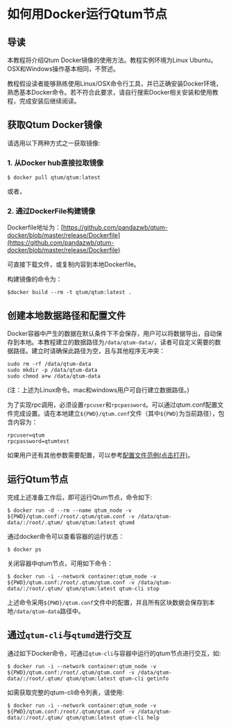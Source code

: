 # 如何用Docker运行Qtum节点

## 导读

本教程将介绍Qtum Docker镜像的使用方法。教程实例环境为Linux Ubuntu。OSX和Windows操作基本相同，不赘述。

教程假设读者能够熟练使用Linux/OSX命令行工具，并已正确安装Docker环境，熟悉基本Docker命令。若不符合此要求，请自行搜索Docker相关安装和使用教程，完成安装后继续阅读。

## 获取Qtum Docker镜像

请选用以下两种方式之一获取镜像:

### 1. 从Docker hub直接拉取镜像

```
$ docker pull qtum/qtum:latest
```
或者，

### 2. 通过DockerFile构建镜像

Dockerfile地址为：[https://github.com/pandazwb/qtum-docker/blob/master/release/Dockerfile](https://github.com/pandazwb/qtum-docker/blob/master/release/Dockerfile)

可直接下载文件，或复制内容到本地Dockerfile。

构建镜像的命令为：

```
$docker build --rm -t qtum/qtum:latest .
```

## 创建本地数据路径和配置文件

Docker容器中产生的数据在默认条件下不会保存，用户可以将数据导出，自动保存到本地。本教程建立的数据路径为`/data/qtum-data/`，读者可自定义需要的数据路径。建立时请确保此路径为空，且与其他程序无冲突：

```
sudo rm -rf /data/qtum-data
sudo mkdir -p /data/qtum-data
sudo chmod a+w /data/qtum-data
```

(注：上述为Linux命令。mac和windows用户可自行建立数据路径。)

为了实现rpc调用，必须设置`rpcuser`和`rpcpassword`。可以通过qtum.conf配置文件完成设置。请在本地建立`${PWD}/qtum.conf`文件（其中`${PWD}`为当前路径），包含内容为：

```
rpcuser=qtum
rpcpassword=qtumtest
```

如果用户还有其他参数需要配置，可以参考[配置文件范例(点击打开)](https://github.com/qtumproject/qtum/blob/1a926b980f03e97322c7dd787835bec1730f35d2/contrib/debian/examples/qtum.conf)。

## 运行Qtum节点

完成上述准备工作后，即可运行Qtum节点，命令如下:

```
$ docker run -d --rm --name qtum_node -v ${PWD}/qtum.conf:/root/.qtum/qtum.conf -v /data/qtum-data/:/root/.qtum/ qtum/qtum:latest qtumd
```

通过docker命令可以查看容器的运行状态：

```
$ docker ps
```

关闭容器中qtum节点，可用如下命令：

```
$ docker run -i --network container:qtum_node -v ${PWD}/qtum.conf:/root/.qtum/qtum.conf -v /data/qtum-data/:/root/.qtum/ qtum/qtum:latest qtum-cli stop
```

上述命令采用`${PWD}/qtum.conf`文件中的配置，并且所有区块数据会保存到本地`/data/qtum-data`路径中。

## 通过`qtum-cli`与`qtumd`进行交互

通过如下Docker命令，可通过`qtum-cli`与容器中运行的qtum节点进行交互，如:

```
$ docker run -i --network container:qtum_node -v ${PWD}/qtum.conf:/root/.qtum/qtum.conf -v /data/qtum-data/:/root/.qtum/ qtum/qtum:latest qtum-cli getinfo
```

如需获取完整的qtum-cli命令列表，请使用:

```
$ docker run -i --network container:qtum_node -v ${PWD}/qtum.conf:/root/.qtum/qtum.conf -v /data/qtum-data/:/root/.qtum/ qtum/qtum:latest qtum-cli help
```
